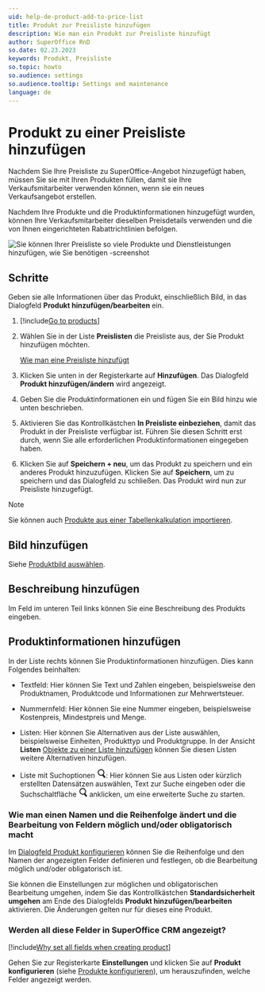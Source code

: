```yaml
---
uid: help-de-product-add-to-price-list
title: Produkt zur Preisliste hinzufügen
description: Wie man ein Produkt zur Preisliste hinzufügt
author: SuperOffice RnD
so.date: 02.23.2023
keywords: Produkt, Preisliste
so.topic: howto
so.audience: settings
so.audience.tooltip: Settings and maintenance
language: de
---
```


# Produkt zu einer Preisliste hinzufügen

Nachdem Sie Ihre Preisliste zu SuperOffice-Angebot hinzugefügt haben, müssen Sie sie mit Ihren Produkten füllen, damit sie Ihre Verkaufsmitarbeiter verwenden können, wenn sie ein neues Verkaufsangebot erstellen.

Nachdem Ihre Produkte und die Produktinformationen hinzugefügt wurden, können Ihre Verkaufsmitarbeiter dieselben Preisdetails verwenden und die von Ihnen eingerichteten Rabattrichtlinien befolgen.

![Sie können Ihrer Preisliste so viele Produkte und Dienstleistungen hinzufügen, wie Sie benötigen -screenshot][img2]

## Schritte

Geben sie alle Informationen über das Produkt, einschließlich Bild, in das Dialogfeld **Produkt hinzufügen/bearbeiten** ein.

1. [!include[Go to products](../includes/goto-products.md)]

1. Wählen Sie in der Liste **Preislisten** die Preisliste aus, der Sie Produkt hinzufügen möchten.

    [Wie man eine Preisliste hinzufügt][1]

1. Klicken Sie unten in der Registerkarte auf **Hinzufügen**. Das Dialogfeld **Produkt hinzufügen/ändern** wird angezeigt.

1. Geben Sie die Produktinformationen ein und fügen Sie ein Bild hinzu wie unten beschrieben.

1. Aktivieren Sie das Kontrollkästchen **In Preisliste einbeziehen**, damit das Produkt in der Preisliste verfügbar ist. Führen Sie diesen Schritt erst durch, wenn Sie alle erforderlichen Produktinformationen eingegeben haben.

1. Klicken Sie auf **Speichern + neu**, um das Produkt zu speichern und ein anderes Produkt hinzuzufügen.
    Klicken Sie auf **Speichern**, um zu speichern und das Dialogfeld zu schließen.
    Das Produkt wird nun zur Preisliste hinzugefügt.

> [!NOTE]
> Sie können auch [Produkte aus einer Tabellenkalkulation importieren][5].

## Bild hinzufügen

Siehe [Produktbild auswählen][2].

## Beschreibung hinzufügen

Im Feld im unteren Teil links können Sie eine Beschreibung des Produkts eingeben.

## Produktinformationen hinzufügen

In der Liste rechts können Sie Produktinformationen hinzufügen. Dies kann Folgendes beinhalten:

* Textfeld: Hier können Sie Text und Zahlen eingeben, beispielsweise den Produktnamen, Produktcode und Informationen zur Mehrwertsteuer.

* Nummernfeld: Hier können Sie eine Nummer eingeben, beispielsweise Kostenpreis, Mindestpreis und Menge.

* Listen: Hier können Sie Alternativen aus der Liste auswählen, beispielsweise Einheiten, Produkttyp und Produktgruppe. In der Ansicht **Listen** [Objekte zu einer Liste hinzufügen][4] können Sie diesen Listen weitere Alternativen hinzufügen.

* Liste mit Suchoptionen ![Symbol][img1]: Hier können Sie aus Listen oder kürzlich erstellten Datensätzen auswählen, Text zur Suche eingeben oder die Suchschaltfläche ![Symbol][img1] anklicken, um eine erweiterte Suche zu starten.

### Wie man einen Namen und die Reihenfolge ändert und die Bearbeitung von Feldern möglich und/oder obligatorisch macht

Im [Dialogfeld Produkt konfigurieren][3] können Sie die Reihenfolge und den Namen der angezeigten Felder definieren und festlegen, ob die Bearbeitung möglich und/oder obligatorisch ist.

Sie können die Einstellungen zur möglichen und obligatorischen Bearbeitung umgehen, indem Sie das Kontrollkästchen **Standardsicherheit umgehen** am Ende des Dialogfelds **Produkt hinzufügen/bearbeiten** aktivieren. Die Änderungen gelten nur für dieses eine Produkt.

### Werden all diese Felder in SuperOffice CRM angezeigt?

[!include[Why set all fields when creating product](../includes/quote-config-product.md)]

Gehen Sie zur Registerkarte **Einstellungen** und klicken Sie auf **Produkt konfigurieren** (siehe [Produkte konfigurieren][3]), um herauszufinden, welche Felder angezeigt werden.

<!-- Referenced links -->
[1]: add-price-list.md
[2]: select-product-image.md
[3]: configure.md
[4]: ../../../../admin/lists/learn/adding-items.md
[5]: ../../../../admin/import/learn/import-products-from-excel.md

<!-- Referenced images -->
[img1]: ../../../../../../common/icons/search-icon-black.png
[img2]: media/add-products-to-price-list.png
